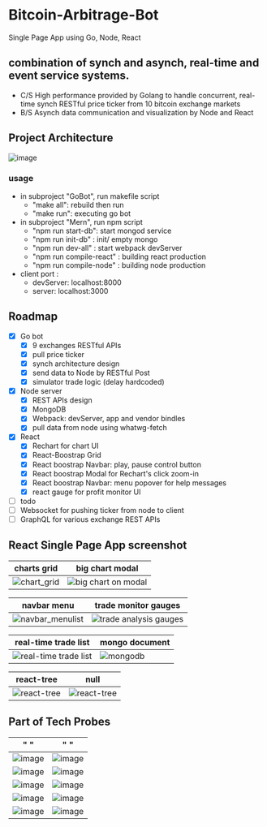 # Bitcoin-Arbitrage-Bot
  Single Page App using Go, Node, React 

## combination of synch and asynch, real-time and event service systems.
  - C/S High performance provided by Golang to handle concurrent, real-time synch RESTful price ticker from 10 bitcoin exchange markets
  - B/S Asynch data communication and visualization by Node and React

## Project Architecture
![image](https://user-images.githubusercontent.com/24782000/38705411-7f18f74e-3e77-11e8-9052-314261ffa20d.png)

### usage
  - in subproject "GoBot", run makefile script
    - "make all": rebuild then run
    - "make run": executing go bot
  - in subproject "Mern", run npm script
    - "npm run start-db": start mongod service
    - "npm run init-db" : init/ empty mongo
    - "npm run dev-all" : start webpack devServer
    - "npm run compile-react" : building react production
    - "npm run compile-node" : building node production
  - client port : 
    - devServer: localhost:8000
    - server:  localhost:3000
  
## Roadmap
- [x] Go bot
  - [x] 9 exchanges RESTful APIs
  - [x] pull price ticker
  - [x] synch architecture design
  - [x] send data to Node by RESTful Post
  - [x] simulator trade logic (delay hardcoded) 
- [x] Node server
  - [x] REST APIs design
  - [x] MongoDB
  - [x] Webpack: devServer, app and vendor bindles
  - [x] pull data from node using whatwg-fetch
- [x] React
  - [x] Rechart for chart UI
  - [x] React-Boostrap Grid
  - [x] React boostrap Navbar: play, pause control button
  - [x] React boostrap Modal for Rechart's click zoom-in
  - [x] React boostrap Navbar: menu popover for help messages
  - [x] react gauge for profit monitor UI
 - [ ] todo
  - [ ] Websocket for pushing ticker from node to client
  - [ ] GraphQL for various exchange REST APIs

## React Single Page App screenshot
charts grid | big chart modal
---- | ----
![chart_grid](https://user-images.githubusercontent.com/24782000/39147446-9bbbb560-4707-11e8-8c18-09e9127bdd97.png)|![big chart on modal](https://user-images.githubusercontent.com/24782000/39147469-a8b80f0c-4707-11e8-9ee6-43a2e76389f6.png)

navbar menu | trade monitor gauges
----------- | --------------------
![navbar_menulist](https://user-images.githubusercontent.com/24782000/39147466-a8865dfe-4707-11e8-880b-01dd70a6bf16.png) | ![trade analysis gauges](https://user-images.githubusercontent.com/24782000/39147468-a8adaf6c-4707-11e8-9434-15042d2051a7.png)

real-time trade list | mongo document
-------------------- | --------------
![real-time trade list](https://user-images.githubusercontent.com/24782000/39147467-a89b487c-4707-11e8-898c-fd2973260229.png) | ![mongodb](https://user-images.githubusercontent.com/24782000/39147465-a87192fc-4707-11e8-93a8-73d4dfbe20cf.png)

react-tree | null
-----------|----
![react-tree](https://user-images.githubusercontent.com/24782000/39149734-209be042-470e-11e8-8285-2b3aa738b1eb.png) | ![react-tree](https://user-images.githubusercontent.com/24782000/39149734-209be042-470e-11e8-8285-2b3aa738b1eb.png)




## Part of Tech Probes

" " | " "
--------------| -------------
![image](https://user-images.githubusercontent.com/24782000/38705411-7f18f74e-3e77-11e8-9052-314261ffa20d.png) | ![image](https://user-images.githubusercontent.com/24782000/38848058-f77cc734-41d2-11e8-9f64-ede3b54c5a3e.png)
![image](https://user-images.githubusercontent.com/24782000/38705452-98f4424a-3e77-11e8-9d46-57ab5e602f9c.png) | ![image](https://user-images.githubusercontent.com/24782000/38705468-a253a8f8-3e77-11e8-8c4e-1936276755f2.png)
![image](https://user-images.githubusercontent.com/24782000/38705489-adc6b4be-3e77-11e8-8bf7-33dba529806f.png) | ![image](https://user-images.githubusercontent.com/24782000/38705522-c8bf3ebc-3e77-11e8-84d8-bece65044a10.png)
![image](https://user-images.githubusercontent.com/24782000/38705531-d42a705a-3e77-11e8-9bd4-628fa3ddbf8b.png) | ![image](https://user-images.githubusercontent.com/24782000/38705554-e3ec5a08-3e77-11e8-8400-dc0aa3a791d3.png)
![image](https://user-images.githubusercontent.com/24782000/38705572-fa221e52-3e77-11e8-9366-f0602a9cb9dc.png) | ![image](https://user-images.githubusercontent.com/24782000/38848087-1f3ca212-41d3-11e8-866c-2364b5121cb7.png)

